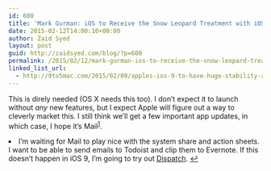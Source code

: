 ```yaml
---
id: 600
title: 'Mark Gurman: iOS to Receive the Snow Leopard Treatment with iOS 9'
date: 2015-02-12T14:00:10+00:00
author: Zaid Syed
layout: post
guid: http://zaidsyed.com/blog/?p=600
permalink: /2015/02/12/mark-gurman-ios-to-receive-the-snow-leopard-treatment/
linked_list_url:
  - http://9to5mac.com/2015/02/09/apples-ios-9-to-have-huge-stability-and-optimization-focus-after-years-of-feature-additions/
---
```

This is direly needed (OS X needs this too). I don&#8217;t expect it to launch without _any_ new features, but I expect Apple will figure out a way to cleverly market this. I still think we&#8217;ll get a few important app updates, in which case, I hope it&#8217;s Mail<sup id="fnref-600-1"><a href="#fn-600-1" rel="footnote">1</a></sup>.

<li id="fn-600-1">
  I&#8217;m waiting for Mail to play nice with the system share and action sheets. I want to be able to send emails to Todoist and clip them to Evernote. If this doesn&#8217;t happen in iOS 9, I&#8217;m going to try out <a href="https://itunes.apple.com/us/app/dispatch-email-meets-gtd-textexpander/id642022747?mt=8">Dispatch</a>.&#160;<a href="#fnref-600-1" rev="footnote">&#8617;</a> </fn></footnotes>